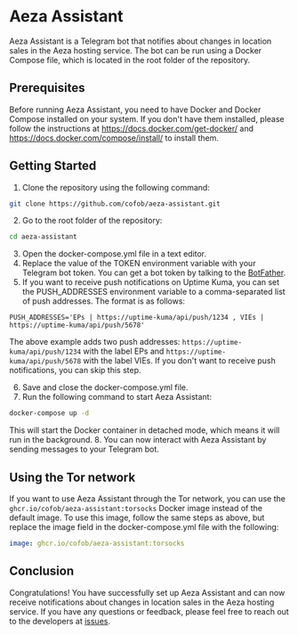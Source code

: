# Aeza Assistant

Aeza Assistant is a Telegram bot that notifies about changes in location sales in the Aeza hosting service. The bot can be run using a Docker Compose file, which is located in the root folder of the repository.

## Prerequisites

Before running Aeza Assistant, you need to have Docker and Docker Compose installed on your system. If you don't have them installed, please follow the instructions at <https://docs.docker.com/get-docker/> and <https://docs.docker.com/compose/install/> to install them.

## Getting Started

1. Clone the repository using the following command:

  ```bash
  git clone https://github.com/cofob/aeza-assistant.git
  ```

2. Go to the root folder of the repository:

  ```bash
  cd aeza-assistant
  ```

3. Open the docker-compose.yml file in a text editor.
4. Replace the value of the TOKEN environment variable with your Telegram bot token. You can get a bot token by talking to the [BotFather](https://t.me/BotFather).
5. If you want to receive push notifications on Uptime Kuma, you can set the PUSH_ADDRESSES environment variable to a comma-separated list of push addresses. The format is as follows:

  ```text
  PUSH_ADDRESSES='EPs | https://uptime-kuma/api/push/1234 , VIEs | https://uptime-kuma/api/push/5678'
  ```

  The above example adds two push addresses: `https://uptime-kuma/api/push/1234` with the label EPs and `https://uptime-kuma/api/push/5678` with the label VIEs. If you don't want to receive push notifications, you can skip this step.

6. Save and close the docker-compose.yml file.
7. Run the following command to start Aeza Assistant:

  ```bash
  docker-compose up -d
  ```

  This will start the Docker container in detached mode, which means it will run in the background.
8. You can now interact with Aeza Assistant by sending messages to your Telegram bot.

## Using the Tor network

If you want to use Aeza Assistant through the Tor network, you can use the `ghcr.io/cofob/aeza-assistant:torsocks` Docker image instead of the default image. To use this image, follow the same steps as above, but replace the image field in the docker-compose.yml file with the following:

```yaml
image: ghcr.io/cofob/aeza-assistant:torsocks
```

## Conclusion

Congratulations! You have successfully set up Aeza Assistant and can now receive notifications about changes in location sales in the Aeza hosting service. If you have any questions or feedback, please feel free to reach out to the developers at [issues](https://github.com/cofob/aeza-assistant/issues).

